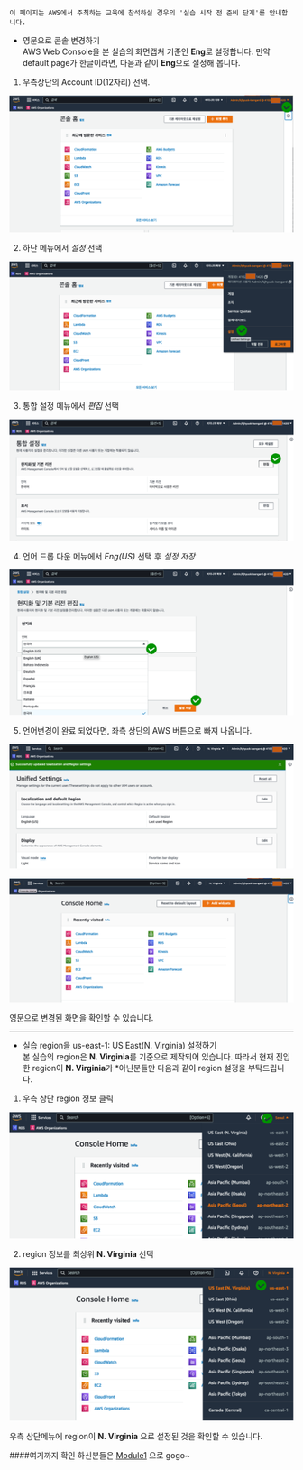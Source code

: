 `이 페이지는 AWS에서 주최하는 교육에 참석하실 경우의 '실습 시작 전 준비 단계'를 안내합니다.`

* 영문으로 콘솔 변경하기<br> 
AWS Web Console을 본 실습의 화면캡쳐 기준인 **Eng**로 설정합니다. 
만약 default page가 한글이라면, 다음과 같이 **Eng**으로 설정해 봅니다.

1. 우측상단의 Account ID(12자리) 선택.

![0-1](../images/0-1.png)

2. 하단 메뉴에서 *설정* 선택

![0-2](../images/0-2.png)

3. 통합 설정 메뉴에서 *편집* 선택

![0-3](../images/0-3.png)

4. 언어 드롭 다운 메뉴에서 *Eng(US)* 선택 후 *설정 저장*

![0-4](../images/0-4.png)

5. 언어변경이 완료 되었다면, 좌측 상단의 AWS 버튼으로 빠져 나옵니다.

![0-5](../images/0-5.png)

![0-6](../images/0-6.png)

영문으로 변경된 화면을 확인할 수 있습니다.

****
* 실습 region을 us-east-1: US East(N. Virginia) 설정하기<br> 
본 실습의 region은 **N. Virginia**를 기준으로 제작되어 있습니다. 따라서 현재 진입한 region이 **N. Virginia**가 *아닌분들만 다음과 같이 region 설정을 부탁드립니다.

1. 우측 상단 region 정보 클릭

![0-8](../images/0-8.png)

2. region 정보를 최상위 **N. Virginia** 선택

![0-9](../images/0-9.png)

우측 상단메뉴에 region이 **N. Virginia** 으로 설정된 것을 확인할 수 있습니다.

####여기까지 확인 하신분들은 [Module1](../detail/module1.md) 으로 gogo~
